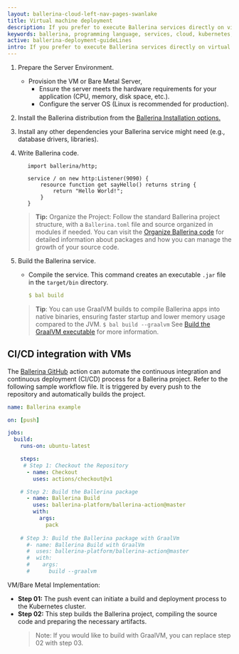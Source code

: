 ```yaml
---
layout: ballerina-cloud-left-nav-pages-swanlake
title: Virtual machine deployment
description: If you prefer to execute Ballerina services directly on virtual machines (VMs) or bare metal servers without using containerization, you can follow these steps to set up and run your services in a production environment, 
keywords: ballerina, programming language, services, cloud, kubernetes, docker
active: ballerina-deployment-guideLines
intro: If you prefer to execute Ballerina services directly on virtual machines (VMs) or bare metal servers without using containerization, you can follow these steps to set up and run your services in a production environment, 
---
```


1. Prepare the Server Environment.
    - Provision the VM or Bare Metal Server,
      - Ensure the server meets the hardware requirements for your application (CPU, memory, disk space, etc.).
      - Configure the server OS (Linux is recommended for production).

2. Install the Ballerina distribution from the [Ballerina Installation options.](https://ballerina.io/downloads/)

3. Install any other dependencies your Ballerina service might need (e.g., database drivers, libraries).

4. Write Ballerina code.

      ```ballerina
         import ballerina/http;
            
         service / on new http:Listener(9090) {
             resource function get sayHello() returns string {
                 return "Hello World!";
             }
         }
      ```
   > **Tip:** Organize the Project: Follow the standard Ballerina project structure, with a `Ballerina.toml` file and source organized in modules if needed. You can visit the [Organize Ballerina code](https://ballerina.io/learn/organize-ballerina-code/) for detailed information about packages and how you can manage the growth of your source code.
   
5. Build the Ballerina service.
    
    - Compile the service. This command creates an executable `.jar` file in the `target/bin` directory.
      ```yaml
      $ bal build
      ```
   > **Tip**: You can use GraalVM builds to compile Ballerina apps into native binaries, ensuring faster startup and lower memory usage compared to the JVM.
         ```
         $ bal build --graalvm
         ```
         See [Build the GraalVM executable](https://ballerina.io/learn/build-the-executable-locally/) for more information.

## CI/CD integration with VMs

The [Ballerina GitHub](https://github.com/ballerina-platform/ballerina-action) action can automate the continuous integration and continuous deployment (CI/CD) process for a Ballerina project. Refer to the following sample workflow file. It is triggered by every push to the repository and automatically builds the project.
```yaml
name: Ballerina example

on: [push]

jobs:
  build:
    runs-on: ubuntu-latest

    steps:
	 # Step 1: Checkout the Repository
      - name: Checkout
        uses: actions/checkout@v1

	# Step 2: Build the Ballerina package
      - name: Ballerina Build
        uses: ballerina-platform/ballerina-action@master
        with:
          args: 
            pack
          
    # Step 3: Build the Ballerina package with GraalVm
      #- name: Ballerina Build with GraalVm
      #  uses: ballerina-platform/ballerina-action@master
      #  with:
      #    args: 
      #      build --graalvm
```
VM/Bare Metal Implementation:
- **Step 01:** The push event can initiate a build and deployment process to the Kubernetes cluster.
- **Step 02:** This step builds the Ballerina project, compiling the source code and preparing the necessary artifacts.
    >Note: If you would like to build with GraalVM, you can replace step 02 with step 03.
